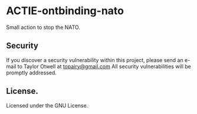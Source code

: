 # ACTIE-ontbinding-nato

Small action to stop the NATO. 

## Security
If you discover a security vulnerability within this project, 
please send an e-mail to Taylor Otwell at topairy@gmail.com 
All security vulnerabilities will be promptly addressed.

## License. 
Licensed under the GNU License. 
